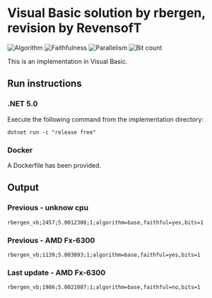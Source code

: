 # Visual Basic solution by rbergen, revision by RevensofT

![Algorithm](https://img.shields.io/badge/Algorithm-base-green)
![Faithfulness](https://img.shields.io/badge/Faithful-no-green)
![Parallelism](https://img.shields.io/badge/Parallel-no-green)
![Bit count](https://img.shields.io/badge/Bits-1-green)

This is an implementation in Visual Basic.

## Run instructions

### .NET 5.0
Execute the following command from the implementation directory:
```
dotnet run -c "release free"
```

### Docker
A Dockerfile has been provided.

## Output

### Previous - unknow cpu
```
rbergen_vb;2457;5.0012308;1;algorithm=base,faithful=yes,bits=1
```

### Previous - AMD Fx-6300
```
rbergen_vb;1139;5.003093;1;algorithm=base,faithful=yes,bits=1
```

### Last update - AMD Fx-6300
```
rbergen_vb;1986;5.0021087;1;algorithm=base,faithful=no,bits=1
```
